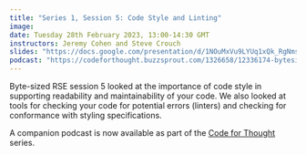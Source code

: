 ```yaml
---
title: "Series 1, Session 5: Code Style and Linting"
image:
date: Tuesday 28th February 2023, 13:00-14:30 GMT
instructors: Jeremy Cohen and Steve Crouch
slides: "https://docs.google.com/presentation/d/1NOuMxVu9LYUq1xQk_RgNmsecXLm2rXrt0w6p6--IKXA"
podcast: "https://codeforthought.buzzsprout.com/1326658/12336174-bytesized-rse-lint-and-static-code-analysis"
---
```


Byte-sized RSE session 5 looked at the importance of code style in supporting readability 
and maintainability of your code. We also looked at tools for checking your code for 
potential errors (linters) and checking for conformance with styling specifications.

A companion podcast is now available as part of the
[Code for Thought](https://codeforthought.buzzsprout.com/) series.
